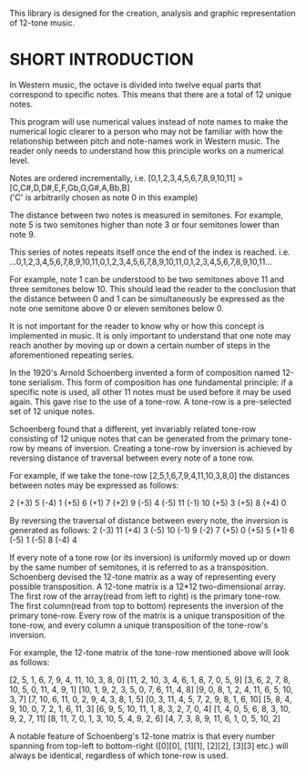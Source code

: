 This library is designed for the creation, analysis and graphic representation of 12-tone music.


SHORT INTRODUCTION
====================
In Western music, the octave is divided into twelve equal parts that correspond to specific notes.
This means that there are a total of 12 unique notes. 

This program will use numerical values instead of note names to make the numerical logic clearer
to a person who may not be familiar with how the relationship between pitch and note-names work in Western music.
The reader only needs to understand how this principle works on a numerical level.

Notes are ordered incrementally,
i.e. [0,1,2,3,4,5,6,7,8,9,10,11] = [C,C#,D,D#,E,F,Gb,G,G#,A,Bb,B]  
    ('C' is arbitrarily chosen as note 0 in this example)

The distance between two notes is measured in semitones. For example,
note 5 is two semitones higher than note 3 or four semitones lower than note 9.

This series of notes repeats itself once the end of the index is reached. i.e. 
...0,1,2,3,4,5,6,7,8,9,10,11,0,1,2,3,4,5,6,7,8,9,10,11,0,1,2,3,4,5,6,7,8,9,10,11...

For example, note 1 can be understood to be two semitones above 11
and three semitones below 10. This should lead the reader to the conclusion that
the distance between 0 and 1 can be simultaneously be expressed as the note
one semitone above 0 or eleven semitones below 0.

It is not important for the reader to know why or how this concept is implemented in music.
It is only important to understand that one note may reach another by moving up or down a 
certain number of steps in the aforementioned repeating series. 

In the 1920's Arnold Schoenberg invented a form of composition named 12-tone serialism.
This form of composition has one fundamental principle:
if a specific note is used, all other 11 notes must be used before it may be used again.
This gave rise to the use of a tone-row. A tone-row is a pre-selected set of 12 unique notes. 

Schoenberg found that a different, yet invariably related tone-row consisting of 12 unique notes that
can be generated from the primary tone-row by means of inversion. 
Creating a tone-row by inversion is achieved by reversing distance of traversal between every note of a tone row. 


For example, if we take the tone-row [2,5,1,6,7,9,4,11,10,3,8,0] the distances between notes may be expressed as follows:

2 (+3)
5 (-4)
1 (+5)
6 (+1)
7 (+2)
9 (-5)
4 (-5)
11 (-1) 
10 (+5)
3 (+5)
8 (+4)
0


By reversing the traversal of distance between every note, the inversion is generated as follows:
2 (-3)
11 (+4)
3 (-5)
10 (-1)
9 (-2)
7 (+5)
0 (+5)
5 (+1) 
6 (-5)
1 (-5)
8 (-4)
4

If every note of a tone row (or its inversion) is uniformly moved up or down by the same number of semitones,
it is referred to as a transposition. Schoenberg devised the 12-tone matrix as a way of representing every
possible transposition. A 12-tone matrix is a 12*12 two-dimensional array. The first row of the array(read from
left to right) is the primary tone-row. The first column(read from top to bottom) represents the inversion
of the primary tone-row. Every row of the matrix is a unique transposition of the tone-row,
and every column a unique transposition of the tone-row's inversion.

For example, the 12-tone matrix of the tone-row mentioned above will look as follows:

  [2, 5, 1, 6, 7, 9, 4, 11, 10, 3, 8, 0]
  [11, 2, 10, 3, 4, 6, 1, 8, 7, 0, 5, 9]
  [3, 6, 2, 7, 8, 10, 5, 0, 11, 4, 9, 1]
  [10, 1, 9, 2, 3, 5, 0, 7, 6, 11, 4, 8]
  [9, 0, 8, 1, 2, 4, 11, 6, 5, 10, 3, 7]
  [7, 10, 6, 11, 0, 2, 9, 4, 3, 8, 1, 5]
  [0, 3, 11, 4, 5, 7, 2, 9, 8, 1, 6, 10]
  [5, 8, 4, 9, 10, 0, 7, 2, 1, 6, 11, 3]
  [6, 9, 5, 10, 11, 1, 8, 3, 2, 7, 0, 4]
  [1, 4, 0, 5, 6, 8, 3, 10, 9, 2, 7, 11]
  [8, 11, 7, 0, 1, 3, 10, 5, 4, 9, 2, 6]
  [4, 7, 3, 8, 9, 11, 6, 1, 0, 5, 10, 2]

A notable feature of Schoenberg's 12-tone matrix is that every number spanning
from top-left to bottom-right ([0][0], [1][1], [2][2], [3][3] etc.) will always be
identical, regardless of which tone-row is used.